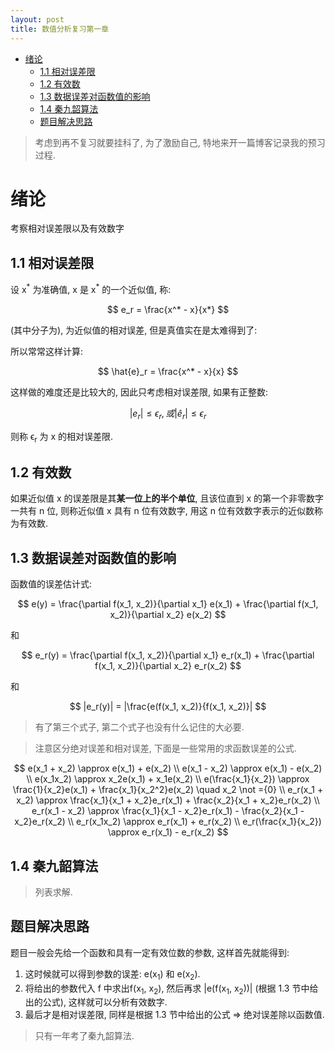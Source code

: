 ```yaml
---
layout: post
title: 数值分析复习第一章
---
```


<!-- TOC -->

- [绪论](#绪论)
    - [1.1 相对误差限](#11-相对误差限)
    - [1.2 有效数](#12-有效数)
    - [1.3 数据误差对函数值的影响](#13-数据误差对函数值的影响)
    - [1.4 秦九韶算法](#14-秦九韶算法)
    - [题目解决思路](#题目解决思路)

<!-- /TOC -->

> 考虑到再不复习就要挂科了, 为了激励自己, 特地来开一篇博客记录我的预习过程.

# 绪论

考察相对误差限以及有效数字

## 1.1 相对误差限

设 x<sup>\*</sup> 为准确值, x 是 x<sup>\*</sup> 的一个近似值, 称:

$$
    e_r = \frac{x^* - x}{x*}
$$

(其中分子为), 为近似值的相对误差, 但是真值实在是太难得到了:

所以常常这样计算:

$$
    \hat{e}_r = \frac{x^* - x}{x}
$$

这样做的难度还是比较大的, 因此只考虑相对误差限, 如果有正整数:

$$
    | e_r | \leq \epsilon_r, 或  | \hat{e}_r | \leq \epsilon_r
$$

则称 ϵ<sub>r</sub> 为 x 的相对误差限.

## 1.2 有效数

如果近似值 x 的误差限是其**某一位上的半个单位**, 且该位直到 x 的第一个非零数字一共有 n 位, 则称近似值 x 具有 n 位有效数字, 用这 n 位有效数字表示的近似数称为有效数.

## 1.3 数据误差对函数值的影响

函数值的误差估计式:

$$
    e(y) = \frac{\partial f(x_1, x_2)}{\partial x_1} e(x_1) + \frac{\partial f(x_1, x_2)}{\partial x_2} e(x_2)
$$

和

$$
    e_r(y) = \frac{\partial f(x_1, x_2)}{\partial x_1} e_r(x_1) + \frac{\partial f(x_1, x_2)}{\partial x_2} e_r(x_2)
$$

和

$$
    |e_r(y)| = |\frac{e(f(x_1, x_2)}{f(x_1, x_2)}|
$$

> 有了第三个式子, 第二个式子也没有什么记住的大必要.

> 注意区分绝对误差和相对误差, 下面是一些常用的求函数误差的公式.

$$
    e(x_1 + x_2) \approx e(x_1) + e(x_2) \\
    e(x_1 - x_2) \approx e(x_1) - e(x_2) \\
    e(x_1x_2) \approx x_2e(x_1) + x_1e(x_2) \\
    e(\frac{x_1}{x_2}) \approx \frac{1}{x_2}e(x_1) + \frac{x_1}{x_2^2}e(x_2) \quad x_2 \not ={0} \\
    e_r(x_1 + x_2) \approx \frac{x_1}{x_1 + x_2}e_r(x_1) + \frac{x_2}{x_1 + x_2}e_r(x_2) \\
    e_r(x_1 - x_2) \approx \frac{x_1}{x_1 - x_2}e_r(x_1) - \frac{x_2}{x_1 - x_2}e_r(x_2) \\ 
    e_r(x_1x_2) \approx e_r(x_1) + e_r(x_2) \\
    e_r(\frac{x_1}{x_2}) \approx e_r(x_1) - e_r(x_2)
$$

## 1.4 秦九韶算法

> 列表求解.

## 题目解决思路

题目一般会先给一个函数和具有一定有效位数的参数, 这样首先就能得到: 

1. 这时候就可以得到参数的误差: e(x<sub>1</sub>) 和 e(x<sub>2</sub>).
2. 将给出的参数代入 f 中求出f(x<sub>1</sub>, x<sub>2</sub>), 然后再求 |e(f(x<sub>1</sub>, x<sub>2</sub>))| (根据 1.3 节中给出的公式), 这样就可以分析有效数字.
3. 最后才是相对误差限, 同样是根据 1.3 节中给出的公式 => 绝对误差除以函数值.

> 只有一年考了秦九韶算法.
